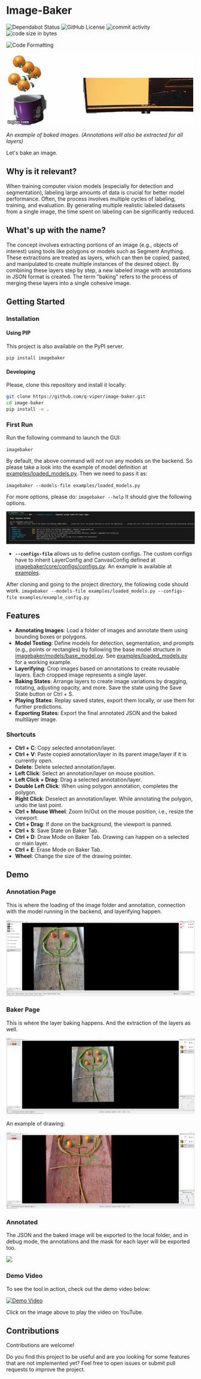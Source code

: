 # Image-Baker
![Dependabot Status](https://img.shields.io/badge/dependabot-active-brightgreen)
![GitHub License](https://img.shields.io/github/license/q-viper/image-baker)
![commit activity](https://img.shields.io/github/commit-activity/w/q-viper/SmokeSim/master)
![code size in bytes](https://img.shields.io/github/languages/code-size/q-viper/image-baker)
<!-- ![Tests](https://github.com/q-viper/SmokeSim/actions/workflows/test-on-push.yml/badge.svg) -->
![Code Formatting](https://github.com/q-viper/image-baker/actions/workflows/black-formatter.yml/badge.svg)

![](assets/demo.gif)

*An example of baked images. (Annotations will also be extracted for all layers)*

Let's bake an image.

## Why is it relevant?

When training computer vision models (especially for detection and segmentation), labeling large amounts of data is crucial for better model performance. Often, the process involves multiple cycles of labeling, training, and evaluation. By generating multiple realistic labeled datasets from a single image, the time spent on labeling can be significantly reduced.

## What's up with the name?
The concept involves extracting portions of an image (e.g., objects of interest) using tools like polygons or models such as Segment Anything. These extractions are treated as layers, which can then be copied, pasted, and manipulated to create multiple instances of the desired object. By combining these layers step by step, a new labeled image with annotations in JSON format is created. The term "baking" refers to the process of merging these layers into a single cohesive image.

## Getting Started
### Installation
#### Using PIP
This project is also available on the PyPI server.

```bash
pip install imagebaker
```

#### Developing
Please, clone this repository and install it locally:

```bash
git clone https://github.com/q-viper/image-baker.git 
cd image-baker
pip install -e .
```

### First Run
Run the following command to launch the GUI:

`imagebaker`

By default, the above command will not run any models on the backend. So please take a look into the example of model definition at [examples/loaded_models.py](examples/loaded_models.py). Then we need to pass it as:

`imagebaker --models-file examples/loaded_models.py`

For more options, please do: `imagebaker --help` It should give the following options.

![](assets/demo/options.png)


* **`--configs-file`** allows us to define custom configs. The custom configs have to inherit LayerConfig and CanvasConfig defined at [imagebaker/core/configs/configs.py](imagebaker/core/configs/configs.py). An example is available at [examples](examples/). 

After cloning and going to the project directory, the following code should work.
`imagebaker --models-file examples/loaded_models.py --configs-file examples/example_config.py`

## Features
- **Annotating Images**: Load a folder of images and annotate them using bounding boxes or polygons.
- **Model Testing**: Define models for detection, segmentation, and prompts (e.g., points or rectangles) by following the base model structure in [imagebaker/models/base_model.py](imagebaker/models/base_model.py). See [examples/loaded_models.py](examples/loaded_models.py) for a working example.
- **Layerifying**: Crop images based on annotations to create reusable layers. Each cropped image represents a single layer.
- **Baking States**: Arrange layers to create image variations by dragging, rotating, adjusting opacity, and more. Save the state using the Save State button or Ctrl + S.
- **Playing States**: Replay saved states, export them locally, or use them for further predictions.
- **Exporting States**: Export the final annotated JSON and the baked multilayer image.

### Shortcuts
* **Ctrl + C**: Copy selected annotation/layer.
* **Ctrl + V**: Paste copied annotation/layer in its parent image/layer if it is currently open.
* **Delete**: Delete selected annotation/layer.
* **Left Click**: Select an annotation/layer on mouse position.
* **Left Click + Drag**: Drag a selected annotation/layer.
* **Double Left Click**: When using polygon annotation, completes the polygon.
* **Right Click**: Deselect an annotation/layer. While annotating the polygon, undo the last point.
* **Ctrl + Mouse Wheel**: Zoom In/Out on the mouse position, i.e., resize the viewport.
* **Ctrl + Drag**: If done on the background, the viewport is panned.
* **Ctrl + S**: Save State on Baker Tab.
* **Ctrl + D**: Draw Mode on Baker Tab. Drawing can happen on a selected or main layer.
* **Ctrl + E**: Erase Mode on Baker Tab.
* **Wheel**: Change the size of the drawing pointer.

## Demo
### Annotation Page
This is where the loading of the image folder and annotation, connection with the model running in the backend, and layerifying happen.

![](assets/demo/annotation_page.png)

### Baker Page
This is where the layer baking happens. And the extraction of the layers as well.

![](assets/demo/baker_page.png)

An example of drawing:

![](assets/demo/drawing.png)

### Annotated

The JSON and the baked image will be exported to the local folder, and in debug mode, the annotations and the mask for each layer will be exported too.

![](assets/demo/annotated_veg_smiley.png)

### Demo Video

To see the tool in action, check out the demo video below:


[![Demo Video](https://img.youtube.com/vi/WckMT0r-2Lc/0.jpg)](https://youtu.be/WckMT0r-2Lc)


Click on the image above to play the video on YouTube.


## Contributions


Contributions are welcome! 

Do you find this project to be useful and are you looking for some features that are not implemented yet? Feel free to open issues or submit pull requests to improve the project.